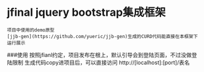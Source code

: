 ﻿jfinal jquery bootstrap集成框架
======================================


	项目中使用的demo原型
	[jjb-gen](https://github.com/yueric/jjb-gen)生成的CURD代码能直接在本框架下运行展示

###使用
	按照jfianl约定，项目发布在根上，默认引导会到登陆页面，不过没做登陆限制
	生成代码copy进项目后，可以直接访问 http://[localhost]:[port]/表名
